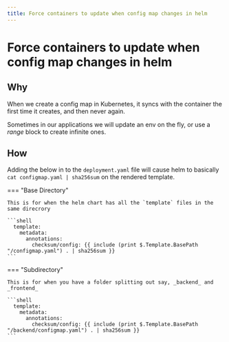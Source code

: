 ```yaml
---
title: Force containers to update when config map changes in helm
---
```


# Force containers to update when config map changes in helm

## Why

When we create a config map in Kubernetes, it syncs with the container the first time it creates, and then never again.

Sometimes in our applications we will update an env on the fly, or use a _range_ block to create infinite ones.

## How

Adding the below in to the `deployment.yaml` file will cause helm to basically `cat configmap.yaml | sha256sum` on the rendered template.

=== "Base Directory"

    This is for when the helm chart has all the `template` files in the same direcrory

    ```shell
      template:
        metadata:
          annotations:
            checksum/config: {{ include (print $.Template.BasePath "/configmap.yaml") . | sha256sum }}
    ```

=== "Subdirectory"

    This is for when you have a folder splitting out say, _backend_ and _frontend_
    
    ```shell
      template:
        metadata:
          annotations:
            checksum/config: {{ include (print $.Template.BasePath "/backend/configmap.yaml") . | sha256sum }}
    ```